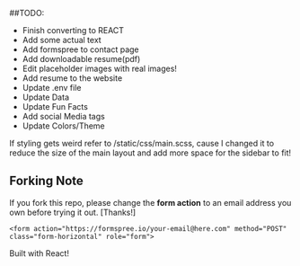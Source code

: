 ##TODO:
- Finish converting to REACT
- Add some actual text
- Add formspree to contact page
- Add downloadable resume(pdf)
- Edit placeholder images with real images!
- Add resume to the website
- Update .env file
- Update Data
- Update Fun Facts
- Add social Media tags
- Update Colors/Theme

If styling gets weird refer to /static/css/main.scss, cause I changed it to reduce the size of the main layout and add more space for the sidebar to fit!

## Forking Note

If you fork this repo, please change the **form action** to an email address you own before trying it out. [Thanks!]

```
<form action="https://formspree.io/your-email@here.com" method="POST" class="form-horizontal" role="form">
```

Built with React!
